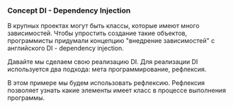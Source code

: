 ### Concept  DI - Dependency Injection
В крупных проектах могут быть классы, которые имеют много зависимостей.
Чтобы упростить создание такие объектов, программисты придумали 
концепцию "внедрение зависимостей" с английского DI - dependency injection.

Давайте мы сделаем свою реализацию DI.
Для реализации DI используется два подхода: 
мета программирование, рефлексия.

В этом примере мы будем использовать рефлексию. 
Рефлексия позволяет узнать какие элементы имеет 
класс в процессе выполнения программы.